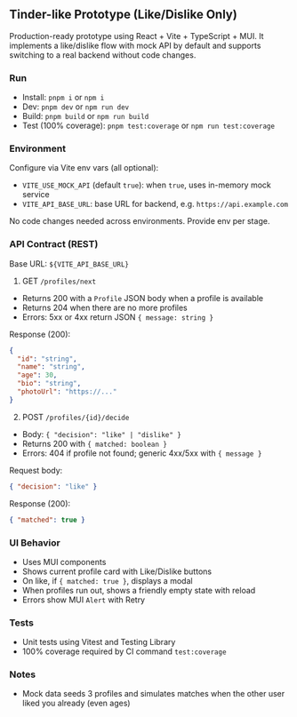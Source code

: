 ## Tinder-like Prototype (Like/Dislike Only)

Production-ready prototype using React + Vite + TypeScript + MUI. It implements a like/dislike flow with mock API by default and supports switching to a real backend without code changes.

### Run

- Install: `pnpm i` or `npm i`
- Dev: `pnpm dev` or `npm run dev`
- Build: `pnpm build` or `npm run build`
- Test (100% coverage): `pnpm test:coverage` or `npm run test:coverage`

### Environment

Configure via Vite env vars (all optional):

- `VITE_USE_MOCK_API` (default `true`): when `true`, uses in-memory mock service
- `VITE_API_BASE_URL`: base URL for backend, e.g. `https://api.example.com`

No code changes needed across environments. Provide env per stage.

### API Contract (REST)

Base URL: `${VITE_API_BASE_URL}`

1) GET `/profiles/next`
- Returns 200 with a `Profile` JSON body when a profile is available
- Returns 204 when there are no more profiles
- Errors: 5xx or 4xx return JSON `{ message: string }`

Response (200):
```json
{
  "id": "string",
  "name": "string",
  "age": 30,
  "bio": "string",
  "photoUrl": "https://..."
}
```

2) POST `/profiles/{id}/decide`
- Body: `{ "decision": "like" | "dislike" }`
- Returns 200 with `{ matched: boolean }`
- Errors: 404 if profile not found; generic 4xx/5xx with `{ message }`

Request body:
```json
{ "decision": "like" }
```

Response (200):
```json
{ "matched": true }
```

### UI Behavior
- Uses MUI components
- Shows current profile card with Like/Dislike buttons
- On like, if `{ matched: true }`, displays a modal
- When profiles run out, shows a friendly empty state with reload
- Errors show MUI `Alert` with Retry

### Tests
- Unit tests using Vitest and Testing Library
- 100% coverage required by CI command `test:coverage`

### Notes
- Mock data seeds 3 profiles and simulates matches when the other user liked you already (even ages)
